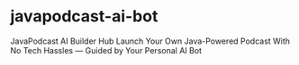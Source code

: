 # javapodcast-ai-bot
JavaPodcast AI Builder Hub  Launch Your Own Java-Powered Podcast With No Tech Hassles — Guided by Your Personal AI Bot
